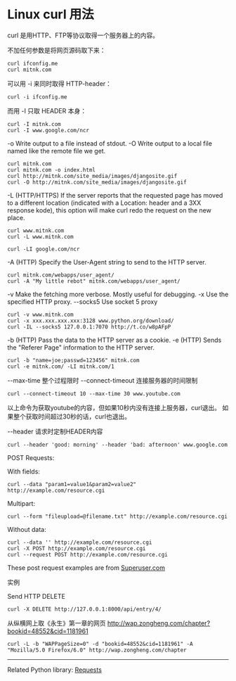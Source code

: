 Linux curl 用法
==============

curl 是用HTTP、FTP等协议取得一个服务器上的内容。

不加任何参数是将网页源码取下来：

    curl ifconfig.me
    curl mitnk.com

可以用 -i 来同时取得 HTTP-header：

    curl -i ifconfig.me

而用 -I 只取 HEADER 本身：

    curl -I mitnk.com
    curl -I www.google.com/ncr


-o Write output to a file instead of stdout.
-O Write output to a local file named like the remote file we get.

    curl mitnk.com
    curl mitnk.com -o index.html
    curl http://mitnk.com/site_media/images/djangosite.gif
    curl -O http://mitnk.com/site_media/images/djangosite.gif


-L (HTTP/HTTPS) If the server reports that the requested page has moved to a different location (indicated with a Location: header and a 3XX response kode), this option will make curl redo the request on the new place.

    curl www.mitnk.com
    curl -L www.mitnk.com

    curl -LI google.com/ncr


-A (HTTP) Specify the User-Agent string to send to the HTTP server.

    curl mitnk.com/webapps/user_agent/
    curl -A "My little rebot" mitnk.com/webapps/user_agent/


-v Make the fetching more verbose. Mostly useful for debugging.
-x Use the specified HTTP proxy.
--socks5 Use socket 5 proxy

    curl -v www.mitnk.com
    curl -x xxx.xxx.xxx.xxx:3128 www.python.org/download/
    curl -IL --socks5 127.0.0.1:7070 http://t.co/w8pAFpP


-b (HTTP) Pass the data to the HTTP server as a cookie.
-e (HTTP) Sends the "Referer Page" information to the HTTP server.

    curl -b "name=joe;passwd=123456" mitnk.com
    curl -e mitnk.com/ -LI mitnk.com/1

--max-time 整个过程限时
--connect-timeout 连接服务器的时间限制

    curl --connect-timeout 10 --max-time 30 www.youtube.com

以上命令为获取youtube的内容，但如果10秒内没有连接上服务器，curl退出。
如果整个获取时间超过30秒的话，curl也退出。


--header 请求时定制HEADER内容

    curl --header 'good: morning' --header 'bad: afternoon' www.google.com


POST Requests:

With fields:

    curl --data "param1=value1&param2=value2" http://example.com/resource.cgi

Multipart:

    curl --form "fileupload=@filename.txt" http://example.com/resource.cgi

Without data:

    curl --data '' http://example.com/resource.cgi
    curl -X POST http://example.com/resource.cgi
    curl --request POST http://example.com/resource.cgi

These post request examples are from [Superuser.com](http://superuser.com/a/149335/100560)

实例

Send HTTP DELETE

    curl -X DELETE http://127.0.0.1:8000/api/entry/4/


从纵横网上取《永生》第一章的网页
http://wap.zongheng.com/chapter?bookid=48552&cid=1181961


    curl -L -b "WAPPageSize=0" -d "bookid=48552&cid=1181961" -A "Mozilla/5.0 Firefox/6.0" http://wap.zongheng.com/chapter


------
Related Python library: <a href="http://docs.python-requests.org/en/latest/index.html">Requests</a>

